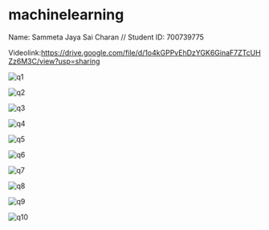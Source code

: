 # machinelearning
Name: Sammeta Jaya Sai Charan
//
Student ID: 700739775

Videolink:https://drive.google.com/file/d/1o4kGPPvEhDzYGK6GinaF7ZTcUHZz6M3C/view?usp=sharing



![q1](https://user-images.githubusercontent.com/65482523/213962458-cc01417f-d6bb-4b9f-ad43-030310339862.png)

![q2](https://user-images.githubusercontent.com/65482523/213962199-10864d2d-178e-425d-8735-6333ae04aa6d.png)

![q3](https://user-images.githubusercontent.com/65482523/213961345-83eb11ff-5aa5-4a51-b051-32a68ac33849.png)

![q4](https://user-images.githubusercontent.com/65482523/213961833-39aacd23-e315-44d0-8070-97240572537e.png)

![q5](https://user-images.githubusercontent.com/65482523/213961410-b3aa3efa-1898-4c3e-8788-e603bae739ae.png)

![q6](https://user-images.githubusercontent.com/65482523/213961426-791809b4-ec0b-4cd1-bd30-1bc8a6ec9563.png)

![q7](https://user-images.githubusercontent.com/65482523/213961450-bada37ea-25cc-4dde-b5b3-283601d082a3.png)

![q8](https://user-images.githubusercontent.com/65482523/213961470-0776e97c-8e8f-46f0-a326-480fa44c43c7.png)

![q9](https://user-images.githubusercontent.com/65482523/213961535-a843d3b4-fbf3-430f-9476-fd9459ad4069.png)

![q10](https://user-images.githubusercontent.com/65482523/213961564-43022bed-3465-4b0f-885d-4ca07fb73640.jpg)


